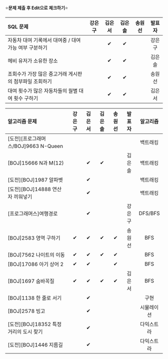 ⭐**문제 제출 후 Edit으로 체크하기**⭐

|SQL 문제                                               |강은구|김은서|김은솔|송원선|발표자|
|:------------------------------------------------------|:----:|:----:|:----:|:----:|:-----:|
|자동차 대여 기록에서 대여중 / 대여 가능 여부 구분하기      |      |  ✔   |  ✔  |      | 강은구 |
|헤비 유저가 소유한 장소                                  |      |   ✔  |  ✔  |      | 김은솔 |
|조회수가 가장 많은 중고거래 게시판의 첨부파일 조회하기     |      |   ✔  |   ✔  |      | 송원선 |
|대여 횟수가 많은 자동차들의 월별 대여 횟수 구하기          |      |   ✔  |  ✔  |      | 김은서 |

|알고리즘 문제                              |강은구|김은서|김은솔|송원선|발표자|알고리즘|
|:------------------------------------------|:----:|:----:|:----:|:----:|:----:|:------:|
|[도전][프로그래머스/BOJ]9663 N-Queen       |      |      |      |      |      |백트래킹|
|[BOJ]15666 N과 M(12)                      |      |  ✔   |   ✔ |      | 김은솔|백트래킹|
|[도전][BOJ]1987 알파벳                     |      | ✔   |      |      |      |백트래킹|
|[도전][BOJ]14888 연산자 끼워넣기           |      |  ✔  |      |      |      |백트래킹|
|[프로그래머스]여행경로                     |      |  ✔  |      |      | 강은구| DFS/BFS |
|[BOJ]2583 영역 구하기                      |  ✔  |  ✔  |  ✔   |   ✔   | 송원선| BFS |
|[BOJ]7562 나이트의 이동                    |  ✔  |  ✔  |   ✔  |   ✔  |      | BFS |
|[BOJ]17086 아기 상어 2                     |  ✔  |  ✔  |     |  ✔    |      | BFS |
|[BOJ]1697 숨바꼭질                         |  ✔  |  ✔  |  ✔   |  ✔    | 김은서| BFS |
|[BOJ]1138 한 줄로 서기                     |      |  ✔  |      |      |      | 구현 |
|[BOJ]2578 빙고                             |      |  ✔  |      |      |      | 시뮬레이션 |
|[도전][BOJ]18352 특정 거리의 도시 찾기       |      |  ✔  |      |      |      | 다익스트라 |
|[도전][BOJ]1446 지름길                      |      |  ✔  |      |      |      | 다익스트라 |
